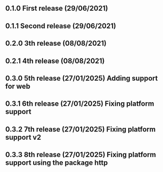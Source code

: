 <!-- Date Formatt (DD/MM/YYY) -->

## 0.1.0 First release (29/06/2021)

## 0.1.1 Second release (29/06/2021)

## 0.2.0 3th release (08/08/2021)

## 0.2.1 4th release (08/08/2021)

## 0.3.0 5th release (27/01/2025) Adding support for web

## 0.3.1 6th release (27/01/2025) Fixing platform support

## 0.3.2 7th release (27/01/2025) Fixing platform support v2

## 0.3.3 8th release (27/01/2025) Fixing platform support using the package http
